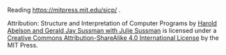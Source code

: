 Reading https://mitpress.mit.edu/sicp/ . 

Attribution: <span xmlns:dct="http://purl.org/dc/terms/" property="dct:title">Structure and Interpretation of Computer Programs</span> by <a xmlns:cc="http://creativecommons.org/ns#" href="http://mitpress.mit.edu/sicp/" property="cc:attributionName" rel="cc:attributionURL">Harold Abelson and Gerald Jay Sussman with Julie Sussman</a> is licensed under a <a rel="license" href="http://creativecommons.org/licenses/by-sa/4.0/">Creative Commons Attribution-ShareAlike 4.0 International License</a> by the MIT Press.
